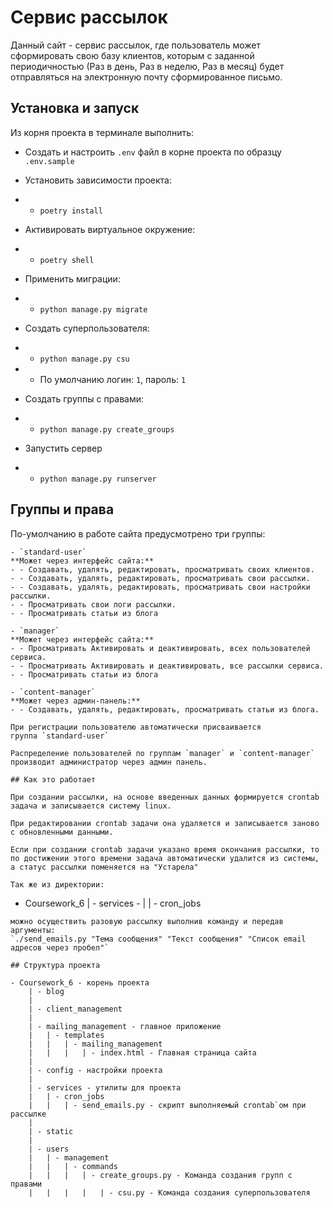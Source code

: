 # Сервис рассылок
Данный сайт - сервис рассылок, где пользователь может сформировать свою базу клиентов, которым с заданной периодичностью (Раз в день, Раз в неделю, Раз в месяц) будет отправляться на электронную почту сформированное письмо.

## Установка и запуск

Из корня проекта в терминале выполнить:

- Создать и настроить `.env` файл в корне проекта по образцу `.env.sample`

- Установить зависимости проекта:
- - `poetry install`

- Активировать виртуальное окружение:
- - `poetry shell`

- Применить миграции:
- - `python manage.py migrate`

- Создать суперпользователя:
- - `python manage.py csu`
- - По умолчанию логин: `1`, пароль: `1`

- Создать группы с правами:
- - `python manage.py create_groups`

- Запустить сервер
- - `python manage.py runserver`

## Группы и права

По-умолчанию в работе сайта предусмотрено три группы:
```
- `standard-user`
**Может через интерфейс сайта:**
- - Создавать, удалять, редактировать, просматривать своих клиентов.
- - Создавать, удалять, редактировать, просматривать свои рассылки.
- - Создавать, удалять, редактировать, просматривать свои настройки рассылки.
- - Просматривать свои логи рассылки.
- - Просматривать статьи из блога

- `manager`
**Может через интерфейс сайта:**
- - Просматривать Активировать и деактивировать, всех пользователей сервиса.
- - Просматривать Активировать и деактивировать, все рассылки сервиса.
- - Просматривать статьи из блога

- `content-manager`
**Может через админ-панель:**
- - Создавать, удалять, редактировать, просматривать статьи из блога.

При регистрации пользователю автоматически присваивается 
группа `standard-user`

Распределение пользователей по группам `manager` и `content-manager` 
производит администратор через админ панель.

## Как это работает

При создании рассылки, на основе введенных данных формируется crontab задача и записывается систему linux.

При редактировании crontab задачи она удаляется и записывается заново с обновленными данными.

Если при создании crontab задачи указано время окончания рассылки, то по достижении этого времени задача автоматически удалится из системы, а статус рассылки поменяется на "Устарела"

Так же из директории:
```
- Coursework_6
    | - services - 
    |   | - cron_jobs
```
можно осуществить разовую рассылку выполнив команду и передав аргументы:
`./send_emails.py "Тема сообщения" "Текст сообщения" "Список email адресов через пробел"`

## Структура проекта

- Coursework_6 - корень проекта
    | - blog 
    |
    | - client_management
    |
    | - mailing_management - главное приложение
    |   | - templates
    |   |   | - mailing_management
    |   |   |   | - index.html - Главная страница сайта
    |
    | - config - настройки проекта
    |
    | - services - утилиты для проекта
    |   | - cron_jobs
    |   |   | - send_emails.py - скрипт выполняемый crontab`ом при рассылке
    |
    | - static
    |
    | - users
    |   | - management
    |   |   | - commands
    |   |   |   | - create_groups.py - Команда создания групп с правами
    |   |   |   |   | - csu.py - Команда создания суперпользователя
```